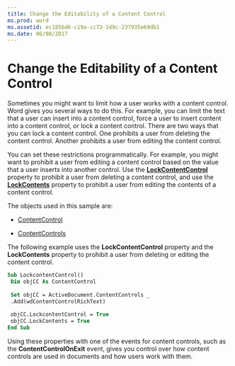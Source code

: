 ```yaml
---
title: Change the Editability of a Content Control
ms.prod: word
ms.assetid: ec1856d6-c19a-cc73-1d9c-237935e69db1
ms.date: 06/08/2017
---
```



# Change the Editability of a Content Control

Sometimes you might want to limit how a user works with a content control. Word gives you several ways to do this. For example, you can limit the text that a user can insert into a content control, force a user to insert content into a content control, or lock a content control. There are two ways that you can lock a content control. One prohibits a user from deleting the content control. Another prohibits a user from editing the content control.

You can set these restrictions programmatically. For example, you might want to prohibit a user from editing a content control based on the value that a user inserts into another control. Use the **[LockContentControl](contentcontrol-lockcontentcontrol-property-word.md)** property to prohibit a user from deleting a content control, and use the **[LockContents](contentcontrol-lockcontents-property-word.md)** property to prohibit a user from editing the contents of a content control.

The objects used in this sample are:


-  [ContentControl](contentcontrol-object-word.md)
    
-  [ContentControls](contentcontrols-object-word.md)
    
The following example uses the **LockContentControl** property and the **LockContents** property to prohibit a user from deleting or editing the content control.



```vb
Sub LockcontentControl() 
 Dim objCC As ContentControl 
 
 Set objCC = ActiveDocument.ContentControls _ 
 .Add(wdContentControlRichText) 
 
 objCC.LockcontentControl = True 
 objCC.LockContents = True 
End Sub
```

Using these properties with one of the events for content controls, such as the **ContentControlOnExit** event, gives you control over how content controls are used in documents and how users work with them.

